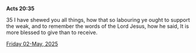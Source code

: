 **Acts 20:35**

35 I have shewed you all things, how that so labouring ye ought to support the weak, and to remember the words of the Lord Jesus, how he said, It is more blessed to give than to receive.

[Friday 02-May, 2025](https://getbible.net/kjv/Acts/20/35)
